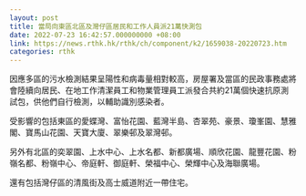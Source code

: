```yaml
---
layout: post
title: 當局向東區北區及灣仔區居民和工作人員派21萬快測包
date: 2022-07-23 16:42:57.000000000 +08:00
link: https://news.rthk.hk/rthk/ch/component/k2/1659038-20220723.htm
categories: rthk
---
```


因應多區的污水檢測結果呈陽性和病毒量相對較高，房屋署及當區的民政事務處將會陸續向居民、在地工作清潔員工和物業管理員工派發合共約21萬個快速抗原測試包，供他們自行檢測，以輔助識別感染者。
 
受影響的包括東區的愛蝶灣、富怡花園、藍灣半島、杏翠苑、豪景、瓊峯園、慧雅閣、寶馬山花園、天寶大廈、翠樂邨及翠灣邨。

另外有北區的奕翠園、上水中心、上水名都、新都廣場、順欣花園、龍豐花園、粉嶺名都、粉嶺中心、帝庭軒、御庭軒、榮福中心、榮輝中心及海聯廣場。

還有包括灣仔區的清風街及高士威道附近一帶住宅。
